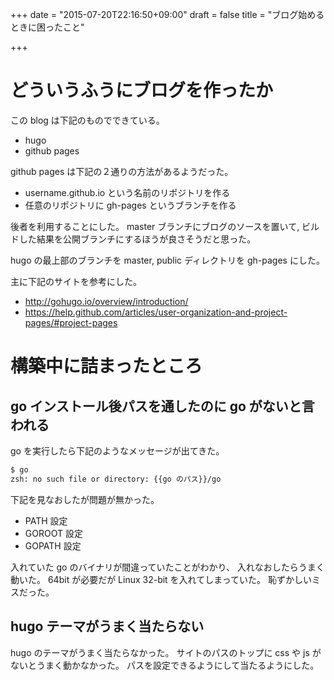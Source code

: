 +++
date = "2015-07-20T22:16:50+09:00"
draft = false
title = "ブログ始めるときに困ったこと"

+++

# どういうふうにブログを作ったか #

この blog は下記のものでできている。

* hugo
* github pages

github pages は下記の２通りの方法があるようだった。

* username.github.io という名前のリポジトリを作る
* 任意のリポジトリに gh-pages というブランチを作る

後者を利用することにした。
master ブランチにブログのソースを置いて,
ビルドした結果を公開ブランチにするほうが良さそうだと思った。

hugo の最上部のブランチを master,
public ディレクトリを gh-pages にした。

主に下記のサイトを参考にした。

* http://gohugo.io/overview/introduction/
* https://help.github.com/articles/user-organization-and-project-pages/#project-pages

# 構築中に詰まったところ #

## go インストール後パスを通したのに go がないと言われる ##

go を実行したら下記のようなメッセージが出てきた。
```zsh
$ go
zsh: no such file or directory: {{go のパス}}/go
```
下記を見なおしたが問題が無かった。

* PATH 設定
* GOROOT 設定
* GOPATH 設定

入れていた go のバイナリが間違っていたことがわかり、
入れなおしたらうまく動いた。
64bit が必要だが Linux 32-bit を入れてしまっていた。
恥ずかしいミスだった。

## hugo テーマがうまく当たらない ##

hugo のテーマがうまく当たらなかった。
サイトのパスのトップに css や js がないとうまく動かなかった。
パスを設定できるようにして当たるようにした。
